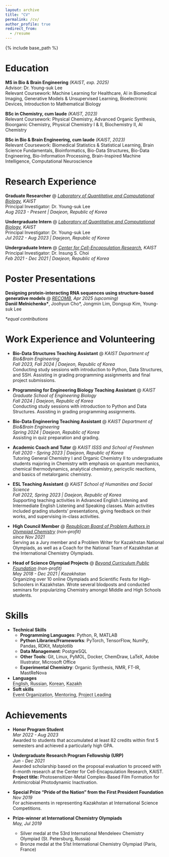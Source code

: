 ```yaml
---
layout: archive
title: "CV"
permalink: /cv/
author_profile: true
redirect_from:
  - /resume
---
```


{% include base_path %}

Education
======

**MS in Bio & Brain Engineering** *(KAIST, exp. 2025)*  
  <span style="display: inline-block; width: 100%;">Advisor: Dr. Young-suk Lee</span>  
  <span style="display: inline-block; width: 100%;">Relevant Coursework: Machine Learning for Healthcare, AI in Biomedical Imaging, Generative Models & Unsupervised Learning, Bioelectronic Devices, Introduction to Mathematical Biology</span>  

**BSc in Chemistry, cum laude** *(KAIST, 2023)*  
  <span style="display: inline-block; width: 100%;">Relevant Coursework: Physical Chemistry, Advanced Organic Synthesis, Bioorganic Chemistry, Physical Chemistry I & II, Biochemistry II, AI Chemistry</span>  

**BSc in Bio & Brain Engineering, cum laude** *(KAIST, 2023)*  
  <span style="display: inline-block; width: 100%;">Relevant Coursework: Biomedical Statistics & Statistical Learning, Brain Science Fundamentals, Bioinformatics, Bio-Data Structures, Bio-Data Engineering, Bio-Information Processing, Brain-Inspired Machine Intelligence, Computational Neuroscience</span>  


Research Experience
======
**Graduate Researcher** @ *[Laboratory of Quantitative and Computational Biology](https://young.kaist.ac.kr/), KAIST*
<span style="display: inline-block; width: 100%;">Principal Investigator: Dr. Young-suk Lee</span>
<span style="display: inline-block; width: 100%;">*Aug 2023 - Present | Daejeon, Republic of Korea*</span>

**Undergraduate Intern** @ *[Laboratory of Quantitative and Computational Biology](https://young.kaist.ac.kr/), KAIST*
<span style="display: inline-block; width: 100%;">Principal Investigator: Dr. Young-suk Lee</span>
<span style="display: inline-block; width: 100%;">*Jul 2022 - Aug 2023 | Daejeon, Republic of Korea*</span>

**Undergraduate Intern** @ *[Center for Cell-Encapsulation Research](http://cisgroup.kaist.ac.kr/index.html), KAIST*
<span style="display: inline-block; width: 100%;">Principal Investigator: Dr. Insung S. Choi</span>
<span style="display: inline-block; width: 100%;">*Feb 2021 - Dec 2021 | Daejeon, Republic of Korea*</span>
<!-- 
Publications
======
**to be updated soon** -->

Poster Presentations
======
**Designing protein-interacting RNA sequences using structure-based generative models** @ *[RECOMB](https://recomb.org/recomb2025/), Apr 2025 (upcoming)*
<span style="display: inline-block; width: 100%;">**Daniil Melnichenko\***, Joohyun Cho\*, Jongmin Lim, Dongsup Kim, Young-suk Lee</span>

*\*equal contributions*

Work Experience and Volunteering
======
* **Bio-Data Structures Teaching Assistant** @ *KAIST Department of Bio&Brain Engineering* 
<span style="display: inline-block; width: 100%;">*Fall 2023, Fall 2024 | Daejeon, Republic of Korea*</span>
<span style="display: inline-block; width: 100%;">Conducting study sessions with introduction to Python, Data Structures, and SSH. Assisting in
grading programming assignments and final project submissions.</span>

* **Programming for Engineering Biology Teaching Assistant** @ *KAIST Graduate School of Engineering Biology* 
<span style="display: inline-block; width: 100%;">*Fall 2024 | Daejeon, Republic of Korea*</span>
<span style="display: inline-block; width: 100%;">Conducting study sessions with introduction to Python and Data Structures. Assisting in
grading programming assignments.</span>

* **Bio-Data Engineering Teaching Assistant** @ *KAIST Department of Bio&Brain Engineering* 
<span style="display: inline-block; width: 100%;">*Spring 2024 | Daejeon, Republic of Korea*</span>
<span style="display: inline-block; width: 100%;">Assisting in quiz preparation and grading.</span>

* **Academic Coach and Tutor** @ *KAIST ISSS and School of Freshmen*
<span style="display: inline-block; width: 100%;">*Fall 2020 - Spring 2023 | Daejeon, Republic of Korea*</span>
<span style="display: inline-block; width: 100%;">Tutoring General Chemistry I and Organic Chemistry II to undergraduate students majoring in Chemistry
with emphasis on quantum mechanics, chemical thermodynamics, analytical chemistry, pericyclic reactions, and basics of metalorganic chemistry. </span>

* **ESL Teaching Assistant** @ *KAIST School of Humanities and Social Science* 
<span style="display: inline-block; width: 100%;">*Fall 2022, Spring 2023 | Daejeon, Republic of Korea*</span>
<span style="display: inline-block; width: 100%;">Supporting teaching activities in Advanced English Listening and Intermediate English Listening and Speaking classes. Main activities included grading students’ presentations, giving feedback on their works, and supervising in-class activities.</span>

* **High Council Member** @ *[Republican Board of Problem Authors in Olympiad Chemistry](https://qazcho.kz/) (non-profit)*
<span style="display: inline-block; width: 100%;">*since Nov 2021*</span>
<span style="display: inline-block; width: 100%;">Serving as a Jury member and a Problem Writer for Kazakhstan National Olympiads, as well as a Coach
for the National Team of Kazakhstan at the International Chemistry Olympiads.</span>

* **Head of Science Olympiad Projects** @ *[Beyond Curriculum Public Foundation](https://bc-pf.org/) (non-profit)*
<span style="display: inline-block; width: 100%;">*May 2018 - Dec 2021 | Kazakhstan*</span>
<span style="display: inline-block; width: 100%;"> Organizing over 10 online Olympiads and Scientific Fests for High-Schoolers in Kazakhstan.
Wrote several blodposts and conducted seminars for popularizing Chemistry amongst Middle and High Schools students.</span>

Skills
======
* **Technical Skills**
   * **Programming Languages**: Python, R, MATLAB
   * **Python Libraries/Frameworks**: PyTorch, TensorFlow, NumPy, Pandas, RDKit, Matplotlib
   * **Data Management**: PostgreSQL
   * **Other Tools**: Git, Linux, PyMOL, Docker, ChemDraw, LaTeX, Adobe Illustrator, Microsoft Office
   * **Experimental Chemistry**: Organic Synthesis, NMR, FT-IR, MastReNova
* **Languages**
<span style="display: inline-block; width: 100%;"><span class="tooltip">English<span class="tooltiptext">Fluent</span></span>, 
<span class="tooltip">Russian<span class="tooltiptext">Mother tongue</span></span>, 
<span class="tooltip">Korean<span class="tooltiptext">TOPIK 5급</span></span>, 
<span class="tooltip">Kazakh<span class="tooltiptext">Received some parts of secondary education in Kazakh</span></span></span>
* **Soft skills**
<span style="display: inline-block; width: 100%;"><span class="tooltip">Event Organization<span class="tooltiptext">Through work at a non-profit fund and as a lab job @ Young Lab</span></span>, 
<span class="tooltip">Mentoring<span class="tooltiptext">Through guiding an intern project</span></span>,
<span class="tooltip">Project Leading<span class="tooltiptext">Through work at a non-profit fund</span></span>

Achievements
======
* **Honor Program Student**  
  <span style="display: inline-block; width: 100%;">*Mar 2022 - Aug 2023*</span>  
  <span style="display: inline-block; width: 100%;">Awarded to students that accumulated at least 82 credits within first 5 semesters and achieved a particularly high GPA.</span>

* **Undergraduate Research Program Fellowship (URP)**  
  <span style="display: inline-block; width: 100%;">*Jun - Dec 2021*</span>  
  <span style="display: inline-block; width: 100%;">Awarded scholarship based on the proposal evaluation to proceed with 6-month research at the Center for Cell-Encapsulation Research, KAIST.  
  **Project title:** Photosensitizer-Metal Complex-Based Film Formation for Antimicrobial Photodynamic Inactivation.</span>

* **Special Prize “Pride of the Nation” from the First President Foundation**  
  <span style="display: inline-block; width: 100%;">*Nov 2019*</span>  
  <span style="display: inline-block; width: 100%;">For achievements in representing Kazakhstan at International Science Competitions.</span>

* **Prize-winner at International Chemistry Olympiads**  
  <span style="display: inline-block; width: 100%;">*May, Jul 2019*</span>  
  <ul>
      <li>Silver medal at the 53rd International Mendeleev Chemistry Olympiad (St. Petersburg, Russia)</li>
      <li>Bronze medal at the 51st International Chemistry Olympiad (Paris, France)</li>
  </ul>

<style>
.tooltip {
  position: relative;
  display: inline-block;
  border-bottom: 1px dotted black;
}

.tooltip .tooltiptext {
  visibility: hidden;
  width: 120px;
  background-color: black;
  color: #fff;
  text-align: center;
  border-radius: 5px;
  padding: 5px;
  position: absolute;
  z-index: 1;
  bottom: 125%;
  left: 50%;
  margin-left: -60px;
  opacity: 0;
  transition: opacity 0.3s;
  font-size: 12px;
}

.tooltip:hover .tooltiptext {
  visibility: visible;
  opacity: 0.9;
}
</style>